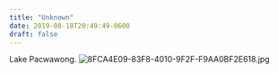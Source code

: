 ```yaml
---
title: "Unknown"
date: 2019-08-18T20:49:49-0600
draft: false
---
```


Lake Pacwawong. ![8FCA4E09-83F8-4010-9F2F-F9AA0BF2E618.jpg](http://ianwhitney.micro.blog/uploads/2019/0ef1149da1.jpg)
